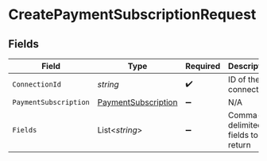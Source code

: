 # CreatePaymentSubscriptionRequest


## Fields

| Field                                                                 | Type                                                                  | Required                                                              | Description                                                           |
| --------------------------------------------------------------------- | --------------------------------------------------------------------- | --------------------------------------------------------------------- | --------------------------------------------------------------------- |
| `ConnectionId`                                                        | *string*                                                              | :heavy_check_mark:                                                    | ID of the connection                                                  |
| `PaymentSubscription`                                                 | [PaymentSubscription](../../Models/Components/PaymentSubscription.md) | :heavy_minus_sign:                                                    | N/A                                                                   |
| `Fields`                                                              | List<*string*>                                                        | :heavy_minus_sign:                                                    | Comma-delimited fields to return                                      |